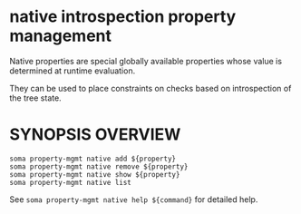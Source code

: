 # native introspection property management

Native properties are special globally available properties whose value
is determined at runtime evaluation.

They can be used to place constraints on checks based on introspection
of the tree state.

# SYNOPSIS OVERVIEW

```
soma property-mgmt native add ${property}
soma property-mgmt native remove ${property}
soma property-mgmt native show ${property}
soma property-mgmt native list
```

See `soma property-mgmt native help ${command}` for detailed help.
